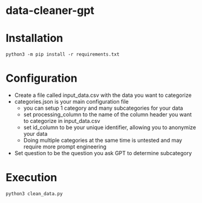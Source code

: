 # data-cleaner-gpt

# Installation
`python3 -m pip install -r requirements.txt`

# Configuration
- Create a file called input_data.csv with the data you want to categorize
- categories.json is your main configuration file
  - you can setup 1 category and many subcategories for your data
  - set processing_column to the name of the column header you want to categorize in input_data.csv
  - set id_column to be your unique identifier, allowing you to anonymize your data
  - Doing multiple categories at the same time is untested and may require more prompt engineering
- Set question to be the question you ask GPT to determine subcategory

# Execution
`python3 clean_data.py`
